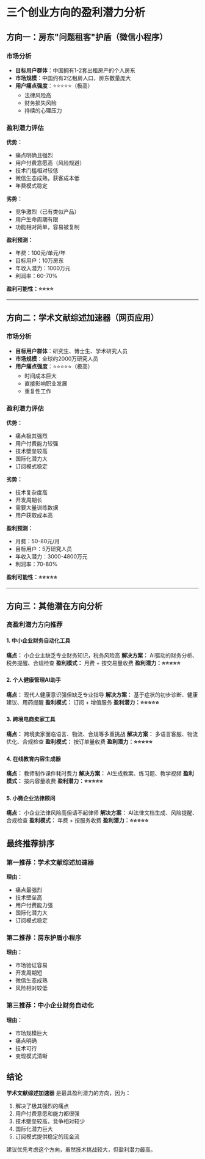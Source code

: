 # 三个创业方向的盈利潜力分析

## 方向一：房东"问题租客"护盾（微信小程序）

### 市场分析
- **目标用户群体**：中国拥有1-2套出租房产的个人房东
- **市场规模**：中国约有2亿租房人口，房东数量庞大
- **用户痛点强度**：⭐⭐⭐⭐⭐（极高）
  - 法律风险高
  - 财务损失风险
  - 持续的心理压力

### 盈利潜力评估
**优势：**
- 痛点明确且强烈
- 用户付费意愿高（风险规避）
- 技术门槛相对较低
- 微信生态成熟，获客成本低
- 年费模式稳定

**劣势：**
- 竞争激烈（已有类似产品）
- 用户生命周期有限
- 功能相对简单，容易被复制

**盈利预测：**
- 年费：100元/单元/年
- 目标用户：10万房东
- 年收入潜力：1000万元
- 利润率：60-70%

**盈利可能性：⭐⭐⭐⭐**

---

## 方向二：学术文献综述加速器（网页应用）

### 市场分析
- **目标用户群体**：研究生、博士生、学术研究人员
- **市场规模**：全球约2000万研究人员
- **用户痛点强度**：⭐⭐⭐⭐⭐（极高）
  - 时间成本巨大
  - 直接影响职业发展
  - 重复性工作

### 盈利潜力评估
**优势：**
- 痛点极其强烈
- 用户付费能力较强
- 技术壁垒较高
- 国际化潜力大
- 订阅模式稳定

**劣势：**
- 技术复杂度高
- 开发周期长
- 需要大量训练数据
- 用户获取成本高

**盈利预测：**
- 月费：50-80元/月
- 目标用户：5万研究人员
- 年收入潜力：3000-4800万元
- 利润率：70-80%

**盈利可能性：⭐⭐⭐⭐⭐**

---

## 方向三：其他潜在方向分析

### 高盈利潜力方向推荐

#### 1. 中小企业财务自动化工具
**痛点：** 小企业主缺乏专业财务知识，税务风险高
**解决方案：** AI驱动的财务分析、税务提醒、合规检查
**盈利模式：** 月费 + 按交易量收费
**盈利潜力：⭐⭐⭐⭐⭐**

#### 2. 个人健康管理AI助手
**痛点：** 现代人健康意识强但缺乏专业指导
**解决方案：** 基于症状的初步诊断、健康建议、用药提醒
**盈利模式：** 订阅 + 增值服务
**盈利潜力：⭐⭐⭐⭐⭐**

#### 3. 跨境电商卖家工具
**痛点：** 跨境卖家面临语言、物流、合规等多重挑战
**解决方案：** 多语言客服、物流优化、合规检查
**盈利模式：** 按订单量收费
**盈利潜力：⭐⭐⭐⭐⭐**

#### 4. 在线教育内容生成器
**痛点：** 教师制作课件耗时费力
**解决方案：** AI生成教案、练习题、教学视频
**盈利模式：** 按内容量收费
**盈利潜力：⭐⭐⭐⭐⭐**

#### 5. 小微企业法律顾问
**痛点：** 小企业法律风险高但请不起律师
**解决方案：** AI法律文档生成、风险提醒、合规检查
**盈利模式：** 年费 + 按服务收费
**盈利潜力：⭐⭐⭐⭐⭐**

## 最终推荐排序

### 第一推荐：学术文献综述加速器
**理由：**
- 痛点最强烈
- 技术壁垒高
- 用户付费能力强
- 国际化潜力大
- 订阅模式稳定

### 第二推荐：房东护盾小程序
**理由：**
- 市场验证容易
- 开发周期短
- 微信生态成熟
- 风险相对较低

### 第三推荐：中小企业财务自动化
**理由：**
- 市场规模巨大
- 痛点明确
- 技术可行
- 变现模式清晰

## 结论

**学术文献综述加速器** 是最具盈利潜力的方向，因为：
1. 解决了极其强烈的痛点
2. 用户付费意愿和能力都很强
3. 技术壁垒较高，竞争相对较少
4. 国际化潜力巨大
5. 订阅模式提供稳定的现金流

建议优先考虑这个方向，虽然技术挑战较大，但盈利潜力最高。
